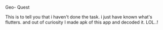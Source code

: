 Geo- Quest  

This is to tell you that i haven't done the task. i just have known what's flutters. and out of curiosity I made apk of this app and decoded it. LOL..!